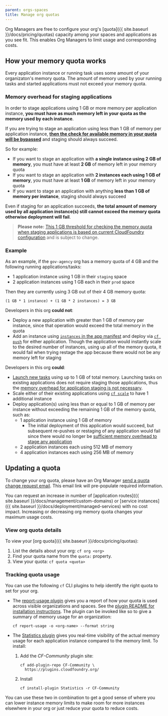 ```yaml
---
parent: orgs-spaces
title: Manage org quotas
---
```


Org Managers are free to configure your org's [quota]({{ site.baseurl }}/docs/pricing/quotas) capacity among your spaces and applications as you see fit. This enables Org Managers to limit usage and corresponding costs.

## How your memory quota works

Every application instance or running task uses some amount of your organizaton's memory quota. The amount of memory used by your running tasks and started applications must not exceed your memory quota.

### Memory overhead for staging applications

In order to stage applications using 1 GB or more memory per application instance, **you must have as much memory left in your quota as the memory used by each instance**.

If you are trying to stage an application using less than 1 GB of memory per application instance, [**then the check for available memory in your quota will be bypassed**](https://github.com/cloudfoundry/cloud_controller_ng/blob/9941def05eca25e732c4a73ac709e05215e056f5/lib/cloud_controller/backends/quota_validating_staging_memory_calculator.rb#L10) and staging should always succeed.

So for example:

- If you want to stage an application with **a single instance using 2 GB of memory**, you must have at least **2 GB** of memory left in your memory quota
- If you want to stage an application with **2 instances each using 1 GB of memory**, you must have at least **1 GB** of memory left in your memory quota
- If you want to stage an application with anything **less than 1 GB of memory per instance**, staging should always succeed

Even if staging for an application succeeds, **the total amount of memory used by all application instance(s) still cannot exceed the memory quota otherwise deployment will fail**.

> **Please note:** [This 1 GB threshold for checking the memory quota when staging applications is based on current CloudFoundry configuration](https://github.com/cloudfoundry/capi-release/blob/a172ff232ab6befdc8f9a55b17bd20cc1a3eeb40/jobs/cloud_controller_ng/spec#L913) and is subject to change.

### Example

As an example, if the `gov-agency` org has a memory quota of 4 GB and the following running applications/tasks:

- 1 application instance using 1 GB in their `staging` space
- 2 application instances using 1 GB each in their `prod` space

Then they are currently using 3 GB out of their 4 GB memory quota:

```text
(1 GB * 1 instance) + (1 GB * 2 instances) = 3 GB
```

Developers in this org **could not**:

- Deploy a new application with greater than 1 GB of memory per instance, since that operation would exceed the total memory in the quota
- Add an instance using [`instances` in the app manifest](https://docs.cloudfoundry.org/devguide/deploy-apps/manifest-attributes.html#instances) and deploy via [`cf push`](https://cli.cloudfoundry.org/en-US/v7/push.html) for either application. Though the application would instantly scale to the desired number of instances, using up all of the memory quota, it would fail when trying restage the app because there would not be any memory left for staging

Developers in this org **could**:

- [Launch new tasks](https://docs.cloudfoundry.org/devguide/using-tasks.html#run-tasks) using up to 1 GB of total memory. Launching tasks on existing applications does not require staging those applications, thus the [memory overhead for application staging is not necessary](#memory-overhead-for-staging-applications).
- Scale either of their existing applications using [`cf scale`](https://cli.cloudfoundry.org/en-US/v7/scale.html) to have 1 additional instance
- Deploy application(s) using less than or equal to 1 GB of memory per instance without exceeding the remaining 1 GB of the memory quota, such as:
  - 1 application instance using 1 GB of memory
    - The initial deployment of this application would succeed, but subsequent re-pushes or restaging of any application would fail since there would no longer be [sufficient memory overhead to stage any application](#memory-overhead-for-staging-applications)
  - 2 application instances each using 512 MB of memory
  - 4 application instances each using 256 MB of memory

## Updating a quota

To change your org quota, please have an Org Manager [send a quota change request email](mailto:inquiries@cloud.gov,support@cloud.gov?subject=Quota%20change%20request&body=Please%20update%20the%20quota%20for%20the%20following%20organization%3A%0A%0AOrg%20name%3A%20%0AMemory%3A%20%23GB%0AServices%3A%20%23%20or%20no%20change%0ARoutes%3A%20%23%20or%20no%20change"). This email link will pre-populate required information.

You can request an increase in number of [application routes]({{ site.baseurl }}/docs/management/custom-domains) or [service instances]({{ site.baseurl }}/docs/deployment/managed-services) with no cost impact. Increasing or decreasing org memory quota changes your maximum usage costs.

### View org quota details

To view your [org quota]({{ site.baseurl }}/docs/pricing/quotas):

1. List the details about your org: `cf org <org>`
2. Find your quota name from the `quota:` property.
3. View your quota: `cf quota <quota>`

### Tracking quota usage

You can use the following `cf` CLI plugins to help identify the right quota to set for your org.

- The [report-usage plugin](https://github.com/aegershman/cf-report-usage-plugin) gives you a report of how your quota is used across visible organizations and spaces. See the [plugin README for installation instructions](https://github.com/aegershman/cf-report-usage-plugin?tab=readme-ov-file#installation). The plugin can be invoked like so to give a summary of memory usage for an organization:

    ```shell
    cf report-usage -o <org-name> --format string
    ```

- The [Statistics plugin](https://github.com/swisscom/cf-statistics-plugin) gives you real-time visibility of the actual memory usage for each application instance compared to the memory limit. To install:
  1. Add the _CF-Community_ plugin site:

      ```shell
      cf add-plugin-repo CF-Community \
        https://plugins.cloudfoundry.org/
      ```

  1. Install

      ```shell
      cf install-plugin Statistics -r CF-Community
      ```

You can use these two in combination to get a good sense of where you can lower instance memory limits to make room for more instances elsewhere in your org or just reduce your quota to reduce costs.
